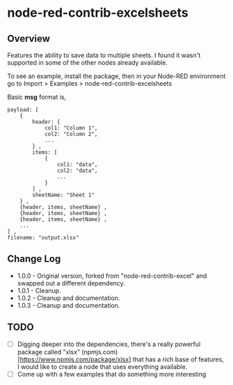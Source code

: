 # node-red-contrib-excelsheets

## Overview

Features the ability to save data to multiple sheets. I found it wasn't supported in some of the other nodes already available.

To see an example, install the package, then in your Node-RED environment go to Import > Examples > node-red-contrib-excelsheets

Basic **msg** format is,

```
payload: [
    {
        header: {
            col1: "Column 1",
            col2: "Column 2",
            ...
        } ,
        items: [
            {
                col1: "data",
                col2: "data",
                ...
            }
        ] ,
        sheetName: "Sheet 1"
    } ,
    {header, items, sheetName} ,
    {header, items, sheetName} ,
    {header, items, sheetName} ,
    ...
] ,
filename: "output.xlsx"
```

## Change Log
* 1.0.0 - Original version, forked from "node-red-contrib-excel" and swapped out a different dependency.
* 1.0.1 - Cleanup.
* 1.0.2 - Cleanup and documentation.
* 1.0.3 - Cleanup and documentation.

## TODO
- [ ] Digging deeper into the dependencies, there's a really powerful package called "xlsx" (npmjs.com)[https://www.npmjs.com/package/xlsx] that has a rich base of features, I would like to create a node that uses everything available.
- [ ] Come up with a few examples that do something more interesting